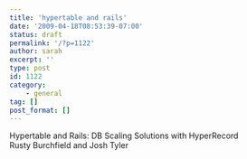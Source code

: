 ```yaml
---
title: 'hypertable and rails'
date: '2009-04-18T08:53:39-07:00'
status: draft
permalink: '/?p=1122'
author: sarah
excerpt: ''
type: post
id: 1122
category:
    - general
tag: []
post_format: []
---
```

Hypertable and Rails: DB Scaling Solutions with HyperRecord  
Rusty Burchfield and Josh Tyler